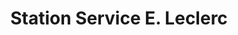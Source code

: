 ---
title: "Station Service E. Leclerc"
url: /vitrolles/station-service-e-leclerc/
shop: commodité
---